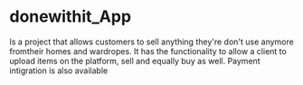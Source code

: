 # donewithit_App
Is a project that allows customers to sell anything they're don't use anymore fromtheir homes and wardropes.
It has the functionality to allow a client to upload items on the platform, sell and equally buy as well.
Payment intigration is also available
